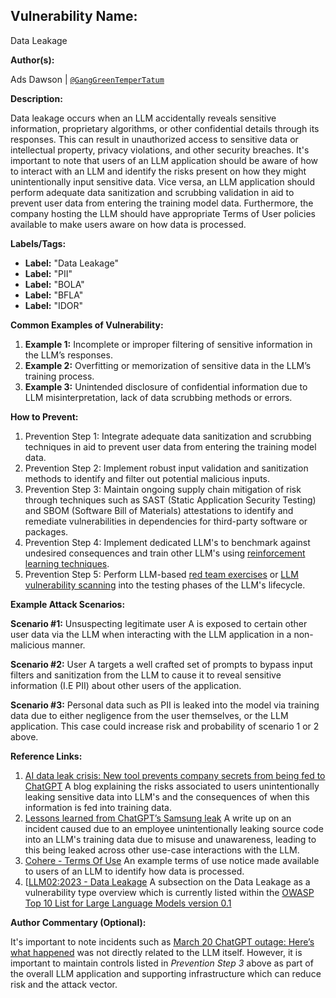 ## **Vulnerability Name:**

Data Leakage

**Author(s):**

Ads Dawson | [`@GangGreenTemperTatum`](https://github.com/GangGreenTemperTatum/www-project-top-10-for-large-language-model-applications)

**Description:**

Data leakage occurs when an LLM accidentally reveals sensitive information, proprietary algorithms, or other confidential details through its responses. This can result in unauthorized access to sensitive data or intellectual property, privacy violations, and other security breaches. It's important to note that users of an LLM application should be aware of how to interact with an LLM and identify the risks present on how they might unintentionally input sensitive data. Vice versa, an LLM application should perform adequate data sanitization and scrubbing validation in aid to prevent user data from entering the training model data. Furthermore, the company hosting the LLM should have appropriate Terms of User policies available to make users aware on how data is processed.

**Labels/Tags:**

- **Label:** "Data Leakage"
- **Label:** "PII"
- **Label:** "BOLA"
- **Label:** "BFLA"
- **Label:** "IDOR"

**Common Examples of Vulnerability:**

1. **Example 1:** Incomplete or improper filtering of sensitive information in the LLM’s responses.
2. **Example 2:** Overfitting or memorization of sensitive data in the LLM’s training process.
3. **Example 3:** Unintended disclosure of confidential information due to LLM misinterpretation, lack of data scrubbing methods or errors.

**How to Prevent:**

1. Prevention Step 1: Integrate adequate data sanitization and scrubbing techniques in aid to prevent user data from entering the training model data.
2. Prevention Step 2: Implement robust input validation and sanitization methods to identify and filter out potential malicious inputs.
3. Prevention Step 3: Maintain ongoing supply chain mitigation of risk through techniques such as SAST (Static Application Security Testing) and SBOM (Software Bill of Materials) attestations to identify and remediate vulnerabilities in dependencies for third-party software or packages.
4. Prevention Step 4: Implement dedicated LLM's to benchmark against undesired consequences and train other LLM's using [reinforcement learning techniques](https://wandb.ai/ayush-thakur/Intro-RLAIF/reports/An-Introduction-to-Training-LLMs-Using-Reinforcement-Learning-From-Human-Feedback-RLHF---VmlldzozMzYyNjcy).
5. Prevention Step 5: Perform LLM-based [red team exercises](https://www.anthropic.com/index/red-teaming-language-models-to-reduce-harms-methods-scaling-behaviors-and-lessons-learned) or [LLM vulnerability scanning](https://github.com/leondz/garak) into the testing phases of the LLM's lifecycle.

**Example Attack Scenarios:**

**Scenario #1:** Unsuspecting legitimate user A is exposed to certain other user data via the LLM when interacting with the LLM application in a non-malicious manner.

**Scenario #2:** User A targets a well crafted set of prompts to bypass input filters and sanitization from the LLM to cause it to reveal sensitive information (I.E PII) about other users of the application.

**Scenario #3:** Personal data such as PII is leaked into the model via training data due to either negligence from the user themselves, or the LLM application. This case could increase risk and probability of scenario 1 or 2 above.

**Reference Links:**

1. [AI data leak crisis: New tool prevents company secrets from being fed to ChatGPT](https://www.foxbusiness.com/politics/ai-data-leak-crisis-prevent-company-secrets-chatgpt) A blog explaining the risks associated to users unintentionally leaking sensitive data into LLM's and the consequences of when this information is fed into training data.
2. [Lessons learned from ChatGPT’s Samsung leak](https://cybernews.com/security/chatgpt-samsung-leak-explained-lessons/) A write up on an incident caused due to an employee unintentionally leaking source code into an LLM's training data due to misuse and unawareness, leading to this being leaked across other use-case interactions with the LLM.
3. [Cohere - Terms Of Use](https://cohere.com/terms-of-use) An example terms of use notice made available to users of an LLM to identify how data is processed.
4. [[LLM02:2023 - Data Leakage](https://owasp.org/www-project-top-10-for-large-language-model-applications/descriptions/Data_Leakage.html) A subsection on the Data Leakage as a vulnerability type overview which is currently listed within the [OWASP Top 10 List for Large Language Models version 0.1](https://owasp.org/www-project-top-10-for-large-language-model-applications/descriptions/)

**Author Commentary (Optional):**

It's important to note incidents such as [March 20 ChatGPT outage: Here’s what happened](https://openai.com/blog/march-20-chatgpt-outage) was not directly related to the LLM itself. However, it is important to maintain controls listed in _Prevention Step 3_ above as part of the overall LLM application and supporting infrastructure which can reduce risk and the attack vector.